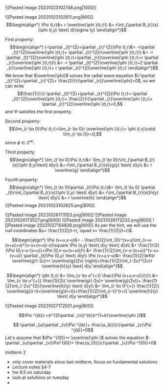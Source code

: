 ![[Pasted image 20231023102748.png|1000]]


![[Pasted image 20231023102811.png|800]]
$$\begin{align*}
\Psi (t,r)&= r \overline{\phi }(t,r)\\
&= r\int_{\partial B_{r}(x) }\phi (t,y) \text{ d}\sigma  (y)
\end{align*}$$

First property:
$$\begin{align*}
(-\partial _{t}^{2}+\partial _{r}^{2})\Psi (t,r)&= -r\partial _{t}^{2}\overline{\phi }(t,r)+ \partial _{r}^{2}r\overline{\phi }(t,r)\\
	&= -r \partial _{t}^{2}\overline{\phi }(t,r)+\partial _{r}(\overline{\phi }(t,r)+r \partial _{r}\overline{\phi }(t,r))\\
&= -r \partial _{t}^{2}\overline{\phi }(t,r)+2 \partial _{r}\overline{\phi }(t,r)+ r \partial _{r}^{2}\overline{\phi }(t,r)
\end{align*}$$
We know that $\overline{\phi}$ solves the radial wave equation $(-\partial _{t}^{2}+\partial _{r}^{2}+ \frac{2}{r}\partial _{r})\overline{\phi}=0$, so we can write
$$\frac{1}{r}(-\partial _{t}^{2}+\partial _{r}^{2})\Psi (t,r)=-\partial _{t}^{2}\overline{\phi }(t,r)+ \frac{2}{r}\partial _{r}\overline{\phi }(t,r)+ \partial _{r}^{2}\overline{\phi }(t,r)=0,$$
and $\Psi$ satisfies the first property.

Second property:
$$\lim_{r \to 0}\Psi (t,r)=\lim_{r \to 0}r \overline{\phi }(t,r)= \phi (t,x)\cdot \lim_{r \to 0}r=0,$$
since $\phi \in C^\infty$.

Third property:
$$\begin{align*}
\lim_{t \to 0}\Psi (t,r)&= \lim_{t \to 0}r\int_{\partial B_{r}(x)}\phi (t,y)\text{ d}y\\
	&= r\int_{\partial B_{r}(x)}g(y) \text{ d}y\\
&= r \overline{g}
\end{align*}$$

Fourth property:
$$\begin{align*}
\lim_{t \to 0}\partial _{t}\Psi (t,r)&= \lim_{t \to 0} \partial _{t}r\int_{\partial B_{r}(x)}\phi (t,y) \text{ d}y\\
		&= r\int_{\partial B_{r}(x)}h(y) \text{ d}y\\
	&= r \overline{h}
\end{align*}$$
![[Pasted image 20231023102825.png|800]]

![[Pasted image 20231026173153.png|600]]
![[Pasted image 20231026173527.png|600]]
![[Pasted image 20231026173232.png|600]]
![[Pasted image 20231027154828.png|600]]
As per the hint, we will use the null coordinates $u= \frac{1}{2}(t-r), \quad v= \frac{1}{2}(t+r)$.

$$\begin{align*}
\Psi (v+u,v-u)&= - \frac{1}{2}\int_{0}^{v+u}\int_{v-u-(v+u)+s}^{v-u+(v+u)-s}\square \Psi (s,y) \text{ d}y \text{ d}s\\
&+ \frac{1}{2}(\Psi (0,v-u-(v+u))+\Psi (0,v-u+(v+u)))\\
&+ \frac{1}{2}\int_{v-u-(v+u)}^{v-u+(v+u)} \partial _{t}\Psi (0,y) \text{ d}y\\
	\Psi (v+u,v-u)&= \frac{1}{2}\left(r \overline{g}(-2u)+r \overline{g}(2v) \right)+\frac{1}{2}\int_{-2u}^{2v}r \overline{h}(y) \text{ d}y
\end{align*}$$

$$\begin{align*}
\phi (t,x) &=  \lim_{v \to u^{+}} \frac{\Psi (v+u,v-u)}{r}\\
&= \lim_{v \to u^{+}} \frac{1}{2}( \overline{g}(-2u)+ \overline{g}(2v))+ \frac{1}{2}\int_{-2u}^{2v}\overline{h}(y) \text{ d}y\\
	&= \lim_{r \to 0^{+}} \frac{1}{2}( \overline{g}(r-t)+\overline{g}(r+t))+\frac{1}{2}\int_{r-t}^{r+t} \overline{h}(y) \text{ d}y
\end{align*}$$


![[Pasted image 20231027172501.png|800]]

$$\Psi ^{(k)}:=(r^{2}\partial _{v})^{k}(r^{1+k}\overline{\phi })$$

$$-\partial _{u}\partial _{v}\Psi ^{(k)}+ \frac{a_{k}}{r}\partial _{v}\Psi ^{(k)}=0$$
Let's assume that $\Psi ^{(0)}=r \overline{\phi }$ solves the equation $-\partial _{u}\partial _{v}\Psi^{(0)}+ \frac{a_{0}}{r}\partial _{v}\Psi ^{(0)}=0$




midterm 2
* only cover materials since last midterm, focus on fundamental solutions
* Lecture notes §4-7
* hw 8.5 on saturday
* look at solutions on tuesday
* 